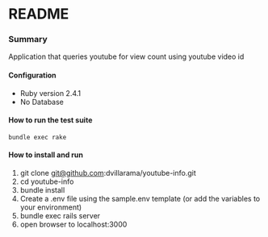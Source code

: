 # README

### Summary

Application that queries youtube for view count using youtube video id

#### Configuration
* Ruby version 2.4.1
* No Database

#### How to run the test suite
    bundle exec rake

#### How to install and run
1. git clone git@github.com:dvillarama/youtube-info.git
1. cd youtube-info
1. bundle install
1. Create a .env file using the sample.env template (or add the variables to your environment)
1. bundle exec rails server
1. open browser to localhost:3000
    
